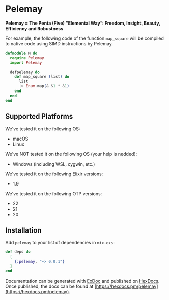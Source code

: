 # Pelemay
**Pelemay = The Penta (Five) “Elemental Way”: Freedom, Insight, Beauty, Efficiency and Robustness**

For example, the following code of the function `map_square` will be compiled to native code using SIMD instructions by Pelemay.

```elixir
defmodule M do
  require Pelemay
  import Pelemay

  defpelemay do
    def map_square (list) do
      list
      |> Enum.map(& &1 * &1)
    end
  end
end
```

## Supported Platforms

We've tested it on the following OS:

* macOS
* Linux

We've NOT tested it on the following OS (your help is nedded):

* Windows (including WSL, cygwin, etc.)

We've tested it on the following Elixir versions:

* 1.9

We've tested it on the following OTP versions:

* 22
* 21
* 20

## Installation

Add `pelemay` to your list of dependencies in `mix.exs`:

```elixir
def deps do
  [
    {:pelemay, "~> 0.0.1"}
  ]
end
```

Documentation can be generated with [ExDoc](https://github.com/elixir-lang/ex_doc)
and published on [HexDocs](https://hexdocs.pm). Once published, the docs can
be found at [https://hexdocs.pm/pelemay](https://hexdocs.pm/pelemay).

